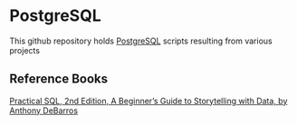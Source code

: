 # PostgreSQL
This github repository holds [PostgreSQL](https://www.postgresql.org) scripts resulting from various projects

## Reference Books

[Practical SQL, 2nd Edition, A Beginner’s Guide to Storytelling with Data, by Anthony DeBarros](https://nostarch.com/practical-sql-2nd-edition)
